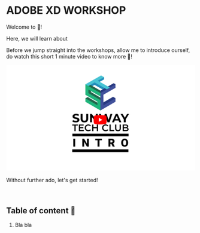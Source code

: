 # ADOBE XD WORKSHOP

Welcome to <YOUR TITLE> 🥳!

Here, we will learn about <A SHORT DESCRIPTION OF THE OUTCOME>
 
Before we jump straight into the workshops, allow me to introduce ourself, do watch this short 1 minute video to know more 🎇!

[![intro video](/assets/banner.png)](https://www.youtube.com/watch?v=aBNvCoJP-ag)

Without further ado, let's get started!

<br>

## Table of content 📄

1. Bla bla
